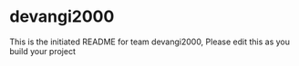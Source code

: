 # devangi2000
This is the initiated README for team devangi2000, Please edit this as you build your project
